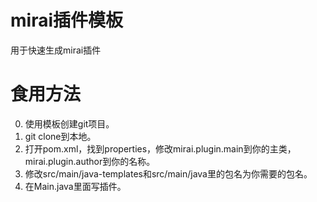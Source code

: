 # mirai插件模板
用于快速生成mirai插件
# 食用方法
0. 使用模板创建git项目。  
1. git clone到本地。  
2. 打开pom.xml，找到properties，修改mirai.plugin.main到你的主类，mirai.plugin.author到你的名称。  
3. 修改src/main/java-templates和src/main/java里的包名为你需要的包名。  
4. 在Main.java里面写插件。  
